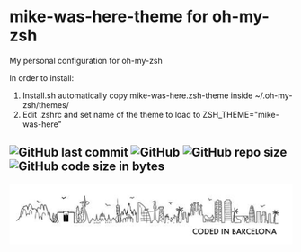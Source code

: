 # mike-was-here-theme for oh-my-zsh

My personal configuration for oh-my-zsh  

In order to install:  

1. Install.sh automatically copy mike-was-here.zsh-theme inside ~/.oh-my-zsh/themes/  
2. Edit .zshrc and set name of the theme to load to ZSH_THEME="mike-was-here"  

![GitHub last commit](https://img.shields.io/github/last-commit/leguim-repo/mike-was-here-theme)
![GitHub](https://img.shields.io/github/license/leguim-repo/mike-was-here-theme)
![GitHub repo size](https://img.shields.io/github/repo-size/leguim-repo/mike-was-here-theme)
![GitHub code size in bytes](https://img.shields.io/github/languages/code-size/leguim-repo/mike-was-here-theme)
---
<!-- Pit i Collons -->
![Coded in Barcelona](codedinbcn.png "Coded in Barcelona")